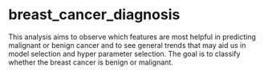 # breast_cancer_diagnosis
This analysis aims to observe which features are most helpful in predicting malignant or benign cancer and to see general trends that may aid us in model selection and hyper parameter selection. The goal is to classify whether the breast cancer is benign or malignant.
